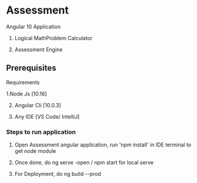 # Assessment

Angular 10 Application 

1. Logical MathProblem Calculator

2. Assessment Engine


## Prerequisites

Requirements

1.Node Js [10.16]
    
2. Angular Cli [10.0.3]
 
3. Any IDE [VS Code/ IntelliJ]


### Steps to run application

1. Open Assessment angular application, run 'npm install' in IDE terminal to get node module
   
2. Once done, do ng serve -open / npm start for local serve
 
3. For Deployment, do ng build --prod
